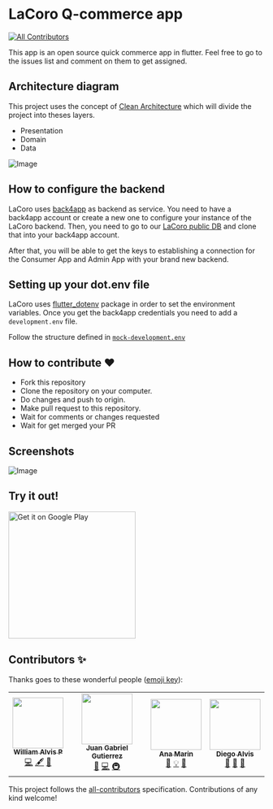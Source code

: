 # LaCoro Q-commerce app
<!-- ALL-CONTRIBUTORS-BADGE:START - Do not remove or modify this section -->
[![All Contributors](https://img.shields.io/badge/all_contributors-4-orange.svg?style=flat-square)](#contributors-)
<!-- ALL-CONTRIBUTORS-BADGE:END -->

This app is an open source quick commerce app in flutter. 
Feel free to go to the issues list and comment on them to get assigned.

## Architecture diagram

This project uses the concept of [Clean Architecture](https://blog.cleancoder.com/uncle-bob/2012/08/13/the-clean-architecture.html) which will divide the project into theses layers.

- Presentation
- Domain
- Data

![Image](https://github.com/LaCoro/ConsumerFlutterApp/blob/master/screens/lacoro_consumer_arch.png?raw=true)

## How to configure the backend

LaCoro uses [back4app](https://www.back4app.com/) as backend as service. You need to have a back4app account or create a new one to configure your instance of the LaCoro backend. Then, you need to go to our [LaCoro public DB](https://www.back4app.com/database/admin7/lacoro) and clone that into your back4app account.

After that, you will be able to get the keys to establishing a connection for the Consumer App and Admin App with your brand new backend.

## Setting up your dot.env file
LaCoro uses [flutter_dotenv](https://pub.dev/packages/flutter_dotenv) package in order to set the environment variables.
Once you get the back4app credentials you need to add a `development.env` file.

Follow the structure defined in [`mock-development.env`](https://github.com/LaCoro/ConsumerFlutterApp/blob/develop/mock-development.env)

## How to contribute ❤️
* Fork this repository
* Clone the repository on your computer.
* Do changes and push to origin.
* Make pull request to this repository.
* Wait for comments or changes requested
* Wait for get merged your PR
 
## Screenshots 
![Image](https://github.com/LaCoro/ConsumerFlutterApp/blob/master/screens/lacoro_consumer_screenshots.png?raw=true)

## Try it out!
<a href='https://play.google.com/store/apps/details?id=co.lacoro.consumer'><img alt='Get it on Google Play' src='https://play.google.com/intl/en_us/badges/static/images/badges/en_badge_web_generic.png' width="250px;"/></a>

## Contributors ✨

Thanks goes to these wonderful people ([emoji key](https://allcontributors.org/docs/en/emoji-key)):

<!-- ALL-CONTRIBUTORS-LIST:START - Do not remove or modify this section -->
<!-- prettier-ignore-start -->
<!-- markdownlint-disable -->
<table>
  <tr>
    <td align="center"><a href="https://github.com/WaAlvis"><img src="https://avatars3.githubusercontent.com/u/41210700?v=4" width="100px;" alt=""/><br /><sub><b>William Alvis P</b></sub></a><br /><a href="https://github.com/LaCoro/ConsumerFlutterApp/commits?author=WaAlvis" title="Code">💻</a> <a href="#content-WaAlvis" title="Content">🖋</a> <a href="https://github.com/LaCoro/ConsumerFlutterApp/issues?q=author%3AWaAlvis" title="Bug reports">🐛</a></td>
    <td align="center"><a href="https://www.linkedin.com/in/llanox"><img src="https://avatars0.githubusercontent.com/u/282575?v=4" width="100px;" alt=""/><br /><sub><b>Juan Gabriel Gutierrez</b></sub></a><br /><a href="#business-llanox" title="Business development">💼</a> <a href="https://github.com/LaCoro/ConsumerFlutterApp/commits?author=llanox" title="Code">💻</a> <a href="#infra-llanox" title="Infrastructure (Hosting, Build-Tools, etc)">🚇</a></td>
    <td align="center"><a href="https://github.com/anamarin09041995"><img src="https://avatars0.githubusercontent.com/u/19240157?v=4" width="100px;" alt=""/><br /><sub><b>Ana Marin</b></sub></a><br /><a href="#design-anamarin09041995" title="Design">🎨</a> <a href="#example-anamarin09041995" title="Examples">💡</a> <a href="#maintenance-anamarin09041995" title="Maintenance">🚧</a></td>
    <td align="center"><a href="https://www.linkedin.com/in/diego-alvis-palencia-7823a5130/"><img src="https://avatars2.githubusercontent.com/u/6097526?v=4" width="100px;" alt=""/><br /><sub><b>Diego Alvis</b></sub></a><br /><a href="#projectManagement-diegoalvis" title="Project Management">📆</a> <a href="https://github.com/LaCoro/ConsumerFlutterApp/pulls?q=is%3Apr+reviewed-by%3Adiegoalvis" title="Reviewed Pull Requests">👀</a> <a href="#maintenance-diegoalvis" title="Maintenance">🚧</a></td>
  </tr>
</table>

<!-- markdownlint-enable -->
<!-- prettier-ignore-end -->
<!-- ALL-CONTRIBUTORS-LIST:END -->

This project follows the [all-contributors](https://github.com/all-contributors/all-contributors) specification. Contributions of any kind welcome!
